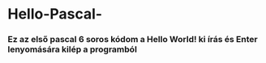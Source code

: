 # Hello-Pascal-
### Ez az első pascal 6 soros kódom a Hello World! ki írás és Enter lenyomására kilép a programból

